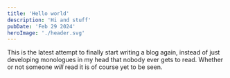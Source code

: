 ```yaml
---
title: 'Hello world'
description: 'Hi and stuff'
pubDate: 'Feb 29 2024'
heroImage: './header.svg'
---
```


This is the latest attempt to finally start writing a blog again, instead of just developing
monologues in my head that nobody ever gets to read. Whether or not someone _will_ read it is of
course yet to be seen.

